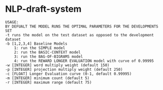 # NLP-draft-system
    USAGE:
    BY DEFUALT THE MODEL RUNS THE OPTIMAL PARAMETERS FOR THE DEVELOPMENTS SET
    -t runs the model on the test dataset as opposed to the development dataset
    -b [1,2,3,4] Baseline Models
        1: run the SIMPLE model
        2: run the BASIC-CONTEXT model
        3: run the BAG-OF-BIGRAMS model
        4: run the REWARD LONGER EVALUATION model with curve of 0.99995
    -w [INTEGER] word multiply weight (default 150)
    -p [INTEGER] projection multiply weight (default 250)
    -c [FLOAT] Longer Evaluation curve (0-1, default 0.99995)
    -m [INTEGER] minimum count (default 5)
    -r [INTEGER] maximum range (default 75)
